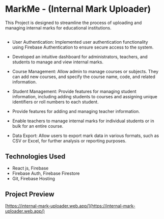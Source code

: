 # MarkMe - (Internal Mark Uploader)

This Project is designed to streamline the process of uploading and managing
internal marks for educational institutions.

## 

* User Authentication: Implemented user authentication functionality using
Firebase Authentication to ensure secure access to the system.

* Developed an intuitive dashboard for administrators, teachers, and students
to manage and view internal marks.

* Course Management: Allow admin to manage courses or subjects. They can
add new courses, and specify the course name, code, and related information.

* Student Management: Provide features for managing student information,
including adding students to courses and assigning unique identifiers or roll
numbers to each student.

* Provide features for adding and managing teacher information.

* Enable teachers to manage internal marks for individual students or in bulk
for an entire course.

* Data Export: Allow users to export mark data in various formats, such as CSV
or Excel, for further analysis or reporting purposes.


## Technologies Used

* React js, Firebase
* Firebase Auth, Firebase Firestore
* Git, Firebase Hosting

## Project Preview

[https://internal-mark-uploader.web.app/](https://internal-mark-uploader.web.app/)




